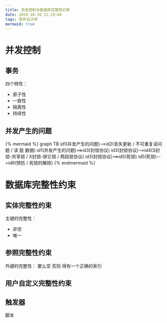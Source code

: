```yaml
---
title: 并发控制与数据库完整性约束
date: 2019-10-28 21:19:04
tags: 软件设计师
mermaid: true
---
```

# 并发控制
## 事务
四个特性：
- 原子性
- 一致性
- 隔离性
- 持续性

## 并发产生的问题
{% mermaid %}
graph TB
id1(并发产生的问题)-->id2(丢失更新 / 不可重复读问题 / 读 脏 数据)
id1(并发产生的问题)==>id3(封锁协议)
id3(封锁协议)-->id4(S封锁-共享锁 / X封锁-排它锁 / 两段锁协议)
id3(封锁协议)==>id5(死锁)
id5(死锁)-->id6(预防 / 死锁的解除)
{% endmermaid %}
# 数据库完整性约束
## 实体完整性约束
主键的完整性：
- 非空
- 唯一

## 参照完整性约束
外键的完整性：
要么空 否则 得有一个正确的索引

## 用户自定义完整性约束


## 触发器
脚本